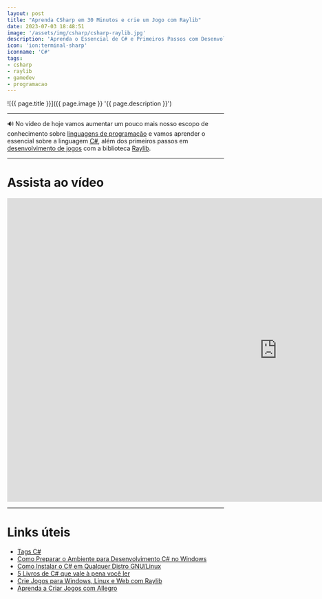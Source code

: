 ```yaml
---
layout: post
title: "Aprenda CSharp em 30 Minutos e crie um Jogo com Raylib"
date: 2023-07-03 18:48:51
image: '/assets/img/csharp/csharp-raylib.jpg'
description: 'Aprenda o Essencial de C# e Primeiros Passos com Desenvolvimento de Games com Raylib!'
icon: 'ion:terminal-sharp'
iconname: 'C#'
tags:
- csharp
- raylib
- gamedev
- programacao
---
```


![{{ page.title }}]({{ page.image }} '{{ page.description }}')

---

🔊 No vídeo de hoje vamos aumentar um pouco mais nosso escopo de conhecimento sobre [linguagens de programação](https://terminalroot.com.br/tags/#programacao) e vamos aprender o essencial sobre a linguagem [C#](https://terminalroot.com.br/tags#csharp), além dos primeiros passos em [desenvolvimento de jogos](https://terminalroot.com.br/tags#gamedev) com a biblioteca [Raylib](https://terminalroot.com.br/tags#raylib).

---

# Assista ao vídeo

<iframe width="1253" height="705" src="https://www.youtube.com/embed/bFLHWAv5Rcg" title="YouTube video player" frameborder="0" allow="accelerometer; autoplay; clipboard-write; encrypted-media; gyroscope; picture-in-picture" allowfullscreen></iframe>

---

# Links úteis
+ [Tags C#](https://terminalroot.com.br/tags#csharp)
+ [Como Preparar o Ambiente para Desenvolvimento C# no Windows](https://terminalroot.com.br/2023/06/como-preparar-o-ambiente-para-desenvolvimento-c-no-windows.html)
+ [Como Instalar o C# em Qualquer Distro GNU/Linux](https://terminalroot.com.br/2022/12/como-instalar-o-csharp-em-qualquer-distro-gnu-linux.html)
+ [5 Livros de C# que vale à pena você ler](https://terminalroot.com.br/2023/01/5-livros-de-csharp-que-vale-a-pena-voce-ler.html)
+ [Crie Jogos para Windows, Linux e Web com Raylib](https://youtu.be/LZUMVdkWWrg)
+ [Aprenda a Criar Jogos com Allegro](https://youtu.be/mJFYV8Hk6jY)

